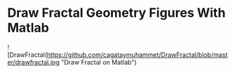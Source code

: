 # Draw Fractal Geometry Figures With Matlab

![DrawFractal(https://github.com/cagataymuhammet/DrawFractal/blob/master/drawfractal.jpg "Draw Fractal on Matlab")
